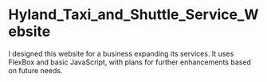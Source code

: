# Hyland_Taxi_and_Shuttle_Service_Website

I designed this website for a business expanding its services. It uses FlexBox and basic JavaScript, with plans for further enhancements based on future needs.

